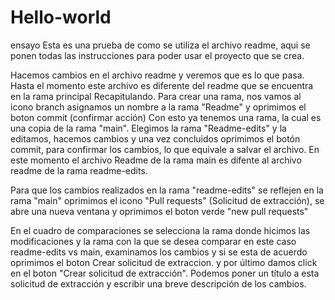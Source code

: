 # Hello-world
ensayo
Esta es una prueba de como se utiliza el archivo readme, aqui se ponen todas las instrucciones
para poder usar el proyecto que se crea.

Hacemos cambios en el archivo readme y veremos que es lo que pasa.
Hasta el momento este archivo es diferente del readme que se encuentra en la rama principal
Recapitulando.
Para crear una rama, nos vamos al icono branch asignamos un nombre a la rama "Readme" y oprimimos el boton commit (confirmar acción)
Con esto ya tenemos una rama, la cual es una copia de la rama "main".
Elegimos la rama "Readme-edits" y la editamos, hacemos cambios y una vez concluidos oprimimos el botón commit, para confirmar los cambios, lo que equivale a salvar el archivo.
En este momento el archivo Readme de la rama main es difente al archivo readme de la rama readme-edits.

Para que los cambios realizados en la rama "readme-edits" se reflejen en la rama "main" oprimimos el icono "Pull requests"
(Solicitud de extracción), se abre una nueva ventana y oprimimos el boton verde "new pull requests"

En el cuadro de comparaciones se selecciona la rama donde hicimos las modificaciones y la rama con la que se desea comparar
en este caso readme-edits vs main, examinamos los cambios y si se esta de acuerdo oprimimos el boton Crear solicitud de extraccion. y por último damos click en el boton "Crear solicitud de extracción".
Podemos poner un título a esta solicitud de extracción y escribir una breve descripción de los cambios.
